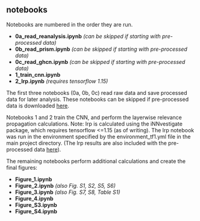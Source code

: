 
## notebooks

Notebooks are numbered in the order they are run. 

* **0a_read_reanalysis.ipynb** *(can be skipped if starting with pre-processed data)*
* **0b_read_prism.ipynb** *(can be skipped if starting with pre-processed data)*
* **0c_read_ghcn.ipynb** *(can be skipped if starting with pre-processed data)*
* **1_train_cnn.ipynb**
* **2_lrp.ipynb** *(requires tensorflow 1.15)* 

The first three notebooks (0a, 0b, 0c) read raw data and save processed data for later analysis. 
These notebooks can be skipped if pre-processed data is downloaded [here](https://figshare.com/s/6866d1155989008cc2d2). 

Notebooks 1 and 2 train the CNN, and perform the layerwise relevance propagation calculations. 
Note: lrp is calculated using the iNNvestigate package, which requires tensorflow <=1.15 (as of writing). 
The lrp notebook was run in the environment specified by the environment_tf1.yml file in the main project directory. (The lrp results are also included with the pre-processed data [here](https://figshare.com/s/6866d1155989008cc2d2)). 

The remaining notebooks perform additional calculations and create the final figures: 
* **Figure_1.ipynb**
* **Figure_2.ipynb** *(also Fig. S1, S2, S5, S6)*
* **Figure_3.ipynb** *(also Fig. S7, S8, Table S1)*
* **Figure_4.ipynb**
* **Figure_S3.ipynb**
* **Figure_S4.ipynb**
